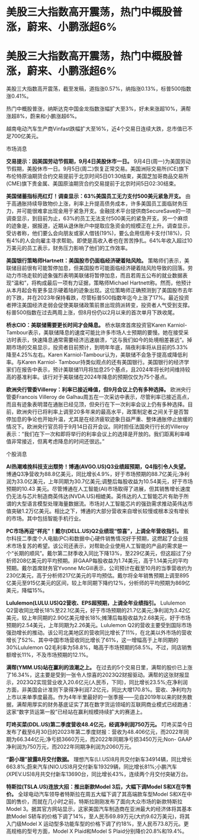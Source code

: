 # 美股三大指数高开震荡，热门中概股普涨，蔚来、小鹏涨超6%

# 美股三大指数高开震荡，热门中概股普涨，蔚来、小鹏涨超6%

美股三大指数高开震荡，截至发稿，道指涨0.57%，纳指涨0.13%，标普500指数涨0.41%。

热门中概股普涨，纳斯达克中国金龙指数涨幅扩大至3%，好未来涨超10%，满帮涨超8%，蔚来和小鹏涨超6%。

越南电动汽车生产商Vinfast跌幅扩大至16%，近4个交易日连续大跌，总市值已不足700亿美元。

市场消息

**交易提示：因美国劳动节假期，9月4日美股休市一日。**
9月4日(周一)为美国劳动节假期，美股休市一日。9月5日(周二)恢复正常交易。美国洲际交易所(ICE)旗下布伦特原油期货合约交易提前于北京时间5日01:30结束，美国芝加哥商品交易所(CME)旗下贵金属、美国原油期货合约交易提前于北京时间5日02:30结束。

**美国储蓄指标亮红灯！调查显示：63%美国员工无力支付500美元紧急开支。**
由于高通胀持续导致物价上涨，利率上升提高债务成本，许多美国员工面临财务压力，并可能很难拿出现金用于紧急开支。金融技术平台提供商SecureSave的一项调查显示，到目前为止，63%的员工无法支付500美元的紧急开支。另一个麻烦的迹象是，据报道，近期从退休账户中提取应急资金的规模正在上升。调查显示，受访者称，他们要么会向朋友或家人借钱(19%)，要么会用信用卡支付(18%)，只有4%的人会向雇主寻求帮助。即使是高收入者也在苦苦挣扎。64%年收入超过10万美元的员工表示，财务压力影响了他们的工作效率。

**美国银行策略师Hartnett：美国股市仍面临经济硬着陆风险。**
策略师们表示，美联储目前很有可能暂停加息，但美国股市可能面临经济硬着陆风险导致的回落。劳动力市场走软的迹象强烈表明美联储将暂停加息，而且若周五公布的就业数据表现“温和”，将构成最后一项有力证据，策略师Michael
Hartnett称。然而，他预计从本月起会有更多显示硬着陆的迹象出现。这位策略师正确预测到了美国股市去年的下跌，并在2023年保持看跌，尽管标普500指数年迄今上涨了17%。最近投资者押注美国经济走弱会促使美联储政策前景出现鸽派转变，投资者人气受到支撑。标普500指数在过去两周上涨，但8月份仍以2月以来的首次单月下跌收尾。

**桥水CIO：美联储需要更长时间才会降息。** 桥水联席首席投资官Karen Karniol-
Tambour表示，美联储降息的速度可能比许多市场人士预期的要慢。她在接受采访时表示，快速降息通常需要经济迅速崩溃，“这与我们如今的处境相差甚远”。掉期市场的交易显示，投资者目前预计，到明年年底，隔夜利率将从目前的5.33%降至4.25%左右。Karen
Karniol-Tambour认为，美联储不会急于提高或降低利率。与Karen Karniol-
Tambour持类似观点的还有美国银行。美国银行的经济学家们在报告中表示，预计美联储11月将加息25个基点，且2024年将长时间维持较高的基准利率。该行对于美联储在2024年降息的预期仅仅为75个基点。

**欧洲央行管委Villeroy：利率已接近峰值，但9月会议上仍有多种选择。** 欧洲央行管委Francois Villeroy de
Galhau周五在一次采访中表示，尽管利率已接近高点，而且有迹象表明潜在通胀已经见顶，但央行在下一次利率会议上仍有多种选择。目前，欧洲央行已将利率上调至20多年来的最高水平，政策制定者之间关于是否暂停加息的争论也开始升温，尤其是在经济疲软迹象日益严重、整体通胀停止放缓的情况下。欧洲央行官员将于9月14日召开会议。同时担任法国央行行长的Villeroy表示：“我们在下一次和即将举行的利率会议上的选择是开放的。我们距离利率峰值非常接近，但离考虑降息的时间还很远。”

个股消息

**AI热潮难挽科技支出颓势！博通(AVGO.US)Q3业绩超预期，Q4指引令人失望。**
博通Q3净营收为88.8亿美元，同比增长4.9%，好于市场预期的88.7亿美元;净利润为33.0亿美元，上年同期为30.7亿美元;调整后每股收益为10.54美元，好于市场预期的10.43
美元。尽管博通在人工智能(AI)市场取得了进展，但其销售增长速度仍无法与芯片制造商英伟达(NVDA.US)相媲美。英伟达的人工智能芯片有助于所谓的大型语言模型处理海量数据流。市场对人工智能芯片的强劲需求推动英伟达市值突破1.2万亿美元。相比之下，博通的大部分营收来自增长较慢或根本没有增长的市场。其中包括智能手机行业。

**PC市场再迎“祥兆”！戴尔(DELL.US)Q2业绩现“惊喜”，上调全年营收指引。**
戴尔科技二季度个人电脑(PC)和数据中心硬件销售情况好于预期，这燃起了企业技术市场复苏的希望。该公司还表示，对帮助企业使用人工智能的产品的需求是一个“长期的顺风”。戴尔第二财季收入同比下降13%，至229亿美元，但这超过了分析师208亿美元的平均预期。非GAAP每股收益为1.74美元，高于1.14美元的平均预期。戴尔首席财务官Yvonne
McGill表示，公司预计在截至10月的当季营收约为230亿美元，高于分析师217亿美元的平均预估。戴尔将全年销售预期上调至895亿美元至915亿美元的区间，较上年同期下降约12%，分析师的平均预期为869亿美元，降幅15%。

**Lululemon(LULU.US)Q2营收、EPS超预期，上调全年业绩指引。** Lululemon
Q2营收同比增长18%至22.1亿美元，好于市场预期的21.7亿美元;净利润为3.42亿美元，较上年同期的2.90亿美元增长18%;摊薄后每股收益为2.68美元，好于市场预期的2.54美元，上年同期为2.26美元。Lululemon
Q2的营收主要受到国际市场强劲增长的推动。该公司北美地区的营收同比增长了11%，在北美以外市场的营收增长了52%、其中中国市场营收同比增长了61%，这一增幅高于上年同期的30%Lululemon
Q2毛利率为58.8%，略高于市场预期的58.5%。不过，同店销售额增长11%，不及市场预期的12.1%。

**满帮(YMM.US)站在赢利的浪潮之上。**
在过去的5个交易日里，满帮的股价已上涨了16.34%，这主要是受到一张令人惊喜的2023Q2财报驱动。满帮的这张财报显示，2023Q2实现营业收入20.6亿元(人民币，下同)，同比增长23.5%;在净利润方面，非美国会计准则下录得净利润7.2亿元，同比大增170.8%。营收、净利均为上市以来单季度最高。作为4年半里最好的一张季报——见自2019年以来的财务数据，满帮用厚实的财务基底证实了其在数字货运领域的互联网商业模式已经跑通：这家“数字货运第一股”已经站在赢利规模持续扩大的赛道上。

**叮咚买菜(DDL.US)第二季度营收48.4亿元，经调净利润750万元。**
叮咚买菜今日发布了截至6月30日的2023年第二季度财报：营收为48.406亿元，而2022年同期为66.344亿元;净亏损3660万元，而2022年同期净亏损3450万元;Non-
GAAP净利润为750万元，而2022年同期净利润为2060万元。

**“蔚小理”披露8月交付数据。**
理想汽车(LI.US)8月共交付新车34914辆，同比增长663.8%;蔚来汽车(NIO.US)8月交付新车19329辆，同比增长81%;小鹏汽车(XPEV.US)8月共交付新车13690台，同比增长43%，连续两个月交付突破万台。

**特斯拉(TSLA.US)连放大招：推出新款Model 3后，大幅下调Model S和X在华售价。**
全球电动汽车领导者特斯拉在周五大幅下调了其高端款车型Model S和X在中国的售价，而就在几小时之前，特斯拉刚刚发布了面向大众市场的新款特斯拉Model
3。据其官方网站显示，这家美国汽车制造商在亚洲最大的经济体将其基本款Model
S轿车的价格下调了14%，至人民币69.89万元(大约9.62万美元)，将其入门级Model X
运动型多功能车型的价格下调了约18%，至人民币73.8万元。更高规格的型号方面，Model X Plaid和Model S
Plaid分别降价20.8%和19.4%。


